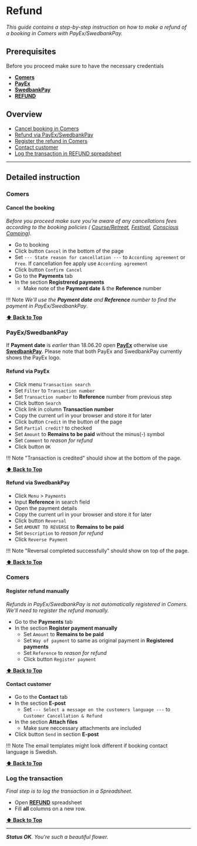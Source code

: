 # Refund

_This guide contains a step-by-step instruction on how to make
a refund of a booking in Comers with PayEx/SwedbankPay._

## Prerequisites

Before you proceed make sure to have the necessary credentials

* [**Comers**](https://adminang.comers.se)
* [**PayEx**](https://secure.payex.com/Admin/Logon.aspx)
* [**SwedbankPay**](https://admin.payex.com/psp/login)
* [**REFUND**](https://docs.google.com/spreadsheets/d/11JW8NCPnV5h49dYcMxpH6dfmC2V1dVvGJWCkPWrYnb4/edit#gid=0)

## Overview

* [Cancel booking in Comers](#cancel-the-booking)
* [Refund via PayEx/SwedbankPay](#payexswedbankpay)
* [Register the refund in Comers](#register-refund-manually)
* [Contact customer](#contact-customer)
* [Log the transaction in REFUND spreadsheet](#log-the-transaction)

---

## Detailed instruction

### Comers

#### Cancel the booking

_Before you proceed make sure you're aware of any cancellations fees
according to the booking policies (
[Course/Retreat](https://www.angsbacka.com/about-angsbacka/course-retreat-booking-policy/),
[Festival](https://www.angsbacka.com/about-angsbacka/festival-ticket-policy/),
[Conscious Camping](https://www.angsbacka.com/about-angsbacka/conscious-camping-booking-policy/))._

* Go to booking
* Click button `Cancel` in the bottom of the page
* Set `--- State reason for cancellation ---` to `According agreement` or `Free`. If cancellation fee apply use `According agreement`
* Click button `Confirm Cancel`
* Go to the **Payments** tab
* In the section **Registrered payments**
    * Make note of the **Payment date** & the **Reference** number

!!! Note
    _We'll use the **Payment date** and **Reference** number to find the payment in PayEx/SwedbankPay_.

**[⬆ Back to Top](#overview)**

### PayEx/SwedbankPay

If **Payment date** is *earlier* than 18.06.20 open [**PayEx**](https://secure.payex.com/Admin/Logon.aspx) otherwise use [**SwedbankPay**](https://admin.payex.com/psp/login). Please note that both PayEx and SwedbankPay currently shows the PayEx logo.

#### Refund via PayEx

* Click menu `Transaction search`
* Set `Filter` to `Transaction number`
* Set `Transaction number` to **Reference** number from previous step
* Click button `Search`
* Click link in column **Transaction number**
* Copy the current url in your browser and store it for later
* Click button `Credit` in the button of the page
* Set `Partial credit?` to checked
* Set `Amount` to **Remains to be paid** without the minus(-) symbol
* Set `Comment` to _reason for refund_
* Click button `OK`

!!! Note
    "Transaction is credited" should show at the bottom of the page.

**[⬆ Back to Top](#overview)**

#### Refund via SwedbankPay

* Click `Menu` > `Payments`
* Input **Reference** in search field
* Open the payment details
* Copy the current url in your browser and store it for later
* Click button `Reversal`
* Set `AMOUNT TO REVERSE` to **Remains to be paid**
* Set `Description` to _reason for refund_
* Click `Reverse Payment`

!!! Note
    "Reversal completed successfully" should show on top of the page.

**[⬆ Back to Top](#overview)**

### Comers

#### Register refund manually

_Refunds in PayEx/SwedbankPay is not automatically registered in Comers. We'll need to register the refund manually._

* Go to the **Payments** tab
* In the section **Register payment manually**
    * Set `Amount` to **Remains to be paid**
    * Set `Way of payment` to same as original payment in **Registered payments**
    * Set `Reference` to _reason for refund_
    * Click button `Register payment`

**[⬆ Back to Top](#overview)**

#### Contact customer

* Go to the **Contact** tab
* In the section **E-post**
    * Set `--- Select a message on the customers language ---` to `Customer Cancellation & Refund`
* In the section **Attach files**
    * Make sure neccessary attachments are included
* Click button `Send` in section **E-post**

!!! Note
    The email templates might look different if booking contact language is Swedish.

**[⬆ Back to Top](#overview)**

### Log the transaction

_Final step is to log the transaction in a Spreadsheet._

* Open [**REFUND**](https://docs.google.com/spreadsheets/d/11JW8NCPnV5h49dYcMxpH6dfmC2V1dVvGJWCkPWrYnb4/edit#gid=0) spreadsheet
* Fill **all** columns on a new row.

**[⬆ Back to Top](#overview)**

---

_**Status OK**. You're such a beautiful flower._
